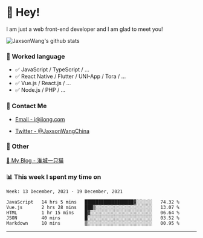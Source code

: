 # 👋 Hey!

I am just a web front-end developer and I am glad to meet you!

![JaxsonWang's github stats](https://github-readme-stats.vercel.app/api?username=JaxsonWang&&show_icons=true&&title_color=1abc9c&&icon_color=1abc9c)


### 📝 Worked language

- ✅ JavaScript / TypeScript / ...
- ✅ React Native / Flutter / UNI-App / Tora / ...
- ✅ Vue.js / React.js / ...
- ✅ Node.js / PHP / ...

### 📮 Contact Me

- [Email - i@iiong.com](mailto:i@iiong.com)

- [Twitter - @JaxsonWangChina](https://twitter.com/JaxsonWangChina)

### 🤪 Other

[📌 My Blog - 淮城一只猫](https://iiong.com)

### 📊 This week I spent my time on

<!--START_SECTION:waka-->
```text
Week: 13 December, 2021 - 19 December, 2021

JavaScript   14 hrs 5 mins   ██████████████████▓░░░░░░   74.32 % 
Vue.js       2 hrs 28 mins   ███▒░░░░░░░░░░░░░░░░░░░░░   13.07 % 
HTML         1 hr 15 mins    █▓░░░░░░░░░░░░░░░░░░░░░░░   06.64 % 
JSON         40 mins         █░░░░░░░░░░░░░░░░░░░░░░░░   03.52 % 
Markdown     10 mins         ▒░░░░░░░░░░░░░░░░░░░░░░░░   00.95 % 
```
<!--END_SECTION:waka-->

---
